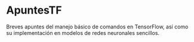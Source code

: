 # ApuntesTF
Breves apuntes del manejo básico de comandos en TensorFlow, así como su implementación en modelos de redes neuronales sencillos.
